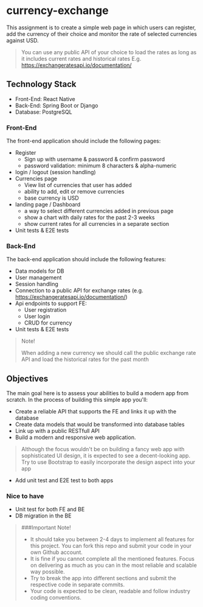 # currency-exchange

This assignment is to create a simple web page in which users can register, add the currency of their choice and monitor the rate of selected currencies against USD. 

> You can use any public API of your choice to load the rates as long as it includes current rates and historical rates
> E.g. https://exchangeratesapi.io/documentation/

## Technology Stack
* Front-End: React Native
* Back-End: Spring Boot or Django
* Database: PostgreSQL

### Front-End
The front-end application should include the following pages:
* Register
    * Sign up with username & password & confirm password
    * password validation: minimum 8 characters & alpha-numeric 
* login / logout (session handling)
* Currencies page
    * View list of currencies that user has added
    * ability to add, edit or remove currencies
    * base currency is USD
* landing page / Dashboard
    * a way to select different currencies added in previous page
    * show a chart with daily rates for the past 2-3 weeks
    * show current rates for all currencies in a separate section
* Unit tests & E2E tests
    
### Back-End
The back-end application should include the following features:
* Data models for DB
* User management
* Session handling
* Connection to a public API for exchange rates (e.g. https://exchangeratesapi.io/documentation/)
* Api endpoints to support FE:
    * User registration
    * User login
    * CRUD for currency
* Unit tests & E2E tests

> Note!
> 
> When adding a new currency we should call the public exchange rate API and load the historical rates for the past month
        
  
## Objectives
The main goal here is to assess your abilities to build a modern app from scratch. In the process of building this simple app you'll:
* Create a reliable API that supports the FE and links it up with the database
* Create data models that would be transformed into database tables
* Link up with a public RESTfull API
* Build a modern and responsive web application. 
> Although the focus wouldn't be on building a fancy web app with sophisticated UI design, it is expected to see a decent-looking app. Try to use  Bootstrap to easily incorporate the design aspect into your app
* Add unit test and E2E test to both apps

### Nice to have
* Unit test for both FE and BE
* DB migration in the BE


> ###Important Note!
> 
> * It should take you between 2-4 days to implement all features for this project. You can fork this repo and submit your code in your own Github account.
> * It is fine if you cannot complete all the mentioned features. Focus on delivering as much as you can in the most reliable and scalable way possible.
> * Try to break the app into different sections and submit the respective code in separate commits.
> * Your code is expected to be clean, readable and follow industry coding conventions.

